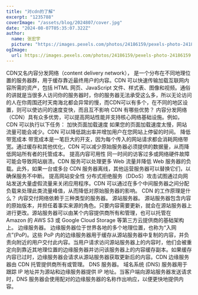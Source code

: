 ```yaml
---
title: "对cdn的了解"
excerpt: "1235788"
coverImage: "/assets/blog/2024807/cover.jpg"
date: "2024-08-07T05:35:07.322Z"
author:
  name: 张宏宇
  picture: "https://images.pexels.com/photos/24186159/pexels-photo-24186159.jpeg?auto=compress&cs=tinysrgb&w=1260&h=750&dpr=1"
ogImage:
  url: https://images.pexels.com/photos/24186159/pexels-photo-24186159.jpeg?auto=compress&cs=tinysrgb&w=1260&h=750&dpr=1
---
```

CDN又名内容分发网络（content delivery network）， 是一个分布在不同地理位置的服务器群，用于缓存靠近最终用户的内容。CDN 可以快速传输加载互联网内容所需的资产，包括 HTML 网页、JavaScript 文件、样式表、图像和视频。通俗的讲就是当很多人访问你的服务器时，你的服务器无法承受这么多，所以无论访问的人在你周围还时天南海北都会异常的慢，而CDN可以有多个，在不同的地区设置，则可以使访问的速度变快，而且互不影响
CDN 有哪些优势？
内容分发网络（CDN）具有众多优势，可以提高网站性能并支持核心网络基础设施。例如，CDN 可以执行以下任务：
加快页面加载速度
如果您的页面加载速度太慢，网站流量可能会减少。CDN 可以降低跳出率并增加用户在您网站上停留的时间。
降低带宽成本
带宽成本是一笔巨大的开支，因为每个传入的网站请求都会消耗网络带宽。通过缓存和其他优化，CDN 可以减少原始服务器必须提供的数据量，从而降低网站所有者的托管成本。
提高内容可用性
同一时间的访客过多或网络硬件故障可能会导致网站崩溃。CDN 服务可以处理更多 Web 流量并降低 Web 服务器的负载。此外，如果一台或多台 CDN 服务器离线，其他运营服务器可以替换它们，以确保服务不中断。
提高网站安全性
分布式拒绝服务（DDoS）攻击试图通过向网站发送大量虚假流量来关闭应用程序。CDN 可以通过在多个中间服务器之间分配负载来处理此类流量峰值，从而降低对原始服务器的影响。
CDN 的工作原理是什么？
内容交付网络依赖于三种类型的服务器。
源站服务器。 源站服务器包含内容的原始版本，并担任着事实来源的角色。只要内容需要更新，就会在源站服务器上进行更改。源站服务器可以由某个内容提供商所有和管理，也可以托管在 Amazon 的 AWS S3 或 Google Cloud Storage 等第三方云提供商的基础架构上。
边缘服务器。 边缘服务器位于世界各地的多个地理位置，也称为“入网点”(PoP)。这些 PoP 内的边缘服务器用于缓存从源站服务器中复制的内容，并负责向附近的用户交付此内容。当用户请求访问源站服务器上的内容时，他们会被重定向到靠近其地理位置的边缘服务器并访问该服务器上的内容缓存副本。如果缓存内容已过时，边缘服务器会请求从源站服务器获取更新后的内容。CDN 边缘服务器由 CDN 托管提供商所有或管理。
DNS 服务器。 域名系统 (DNS) 服务器用于跟踪 IP 地址并为源站和边缘服务器提供 IP 地址。当客户端向源站服务器发送请求时，DNS 服务器会使用配对的边缘服务器的名称作出响应，以便更快地提供内容。


